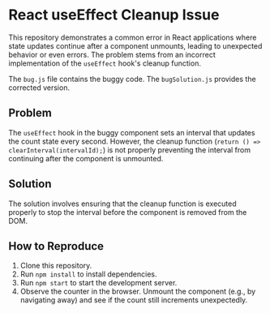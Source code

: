 # React useEffect Cleanup Issue

This repository demonstrates a common error in React applications where state updates continue after a component unmounts, leading to unexpected behavior or even errors.  The problem stems from an incorrect implementation of the `useEffect` hook's cleanup function.

The `bug.js` file contains the buggy code. The `bugSolution.js` provides the corrected version.

## Problem

The `useEffect` hook in the buggy component sets an interval that updates the count state every second. However, the cleanup function (`return () => clearInterval(intervalId);`) is not properly preventing the interval from continuing after the component is unmounted.

## Solution

The solution involves ensuring that the cleanup function is executed properly to stop the interval before the component is removed from the DOM.

## How to Reproduce

1. Clone this repository.
2. Run `npm install` to install dependencies.
3. Run `npm start` to start the development server.
4. Observe the counter in the browser.  Unmount the component (e.g., by navigating away) and see if the count still increments unexpectedly.